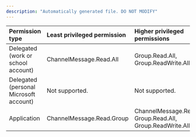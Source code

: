 ```yaml
---
description: "Automatically generated file. DO NOT MODIFY"
---
```


|Permission type|Least privileged permission|Higher privileged permissions|
|:---|:---|:---|
|Delegated (work or school account)|ChannelMessage.Read.All|Group.Read.All, Group.ReadWrite.All|
|Delegated (personal Microsoft account)|Not supported.|Not supported.|
|Application|ChannelMessage.Read.Group|ChannelMessage.Read.All, Group.Read.All, Group.ReadWrite.All|

